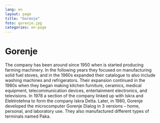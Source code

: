 ```yaml
---
lang: en
layout: page
title: "Gorenje"
foto: gorenje.jpg
categories: en-page
---
```


# Gorenje
The company has been around since 1950 when is started producing farming machinery. In
the following years they focused on manufacturing solid fuel stoves, and in the 1960s
expanded their catalogue to also include washing machines and refrigerators. Their expansion
continued in the 1980s when they began making kitchen furniture, ceramics, medical
equipment, telecommunication devices, entertainment electronics, and televisions. In 1978 a
section of the company linked up with Iskra and Elektrotehna to form the company Iskra
Delta. Later, in 1980, Gorenje developed the microcomputer Gorenje Dialog in 3 versions –
home, personal, and laboratory use. They also manufactured different types of terminals
named Paka.

<!--Picture 4: Gorenje procesna oprema (Gorenje Processing Equipment)-->
